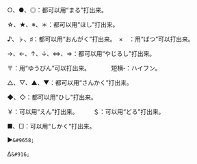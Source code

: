 ○、●、◎：都可以用“まる”打出来。

☆、★、※、＊：都可以用“ほし”打出来。

♪、♭、♯：都可以用“おんがく”打出来。　×　：用“ばつ”可以打出来。

→、←、↑、↓、⇔、⇒：都可以用“やじるし”打出来。

〒：用“ゆうびん”可以打出来。　　　　短横‐：ハイフン。

△、▽、▲、▼：都可以用“さんかく”打出来。　　　

◆、◇：都可以用“ひし”打出来。

￥：可以用“えん”打出来。　　　＄：可以用“どる”打出来。

■、□：可以用“しかく”打出来。

&#9658;`&#9658;`

&#916;`&#916;　`　

